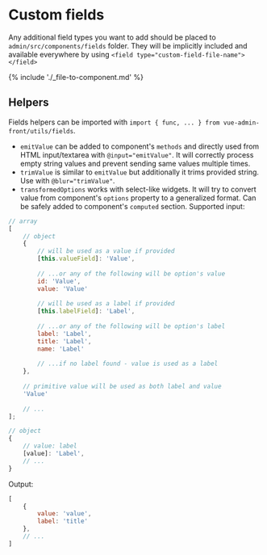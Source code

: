 # Custom fields

Any additional field types you want to add should be placed to `admin/src/components/fields` folder. They will be implicitly included and available everywhere by using `<field type="custom-field-file-name"></field>`

{% include './_file-to-component.md' %}

## Helpers

Fields helpers can be imported with `import { func, ... } from vue-admin-front/utils/fields`.

* `emitValue` can be added to component's `methods` and directly used from HTML input/textarea with `@input="emitValue"`. It will correctly process empty string values and prevent sending same values multiple times.
* `trimValue` is similar to `emitValue` but additionally it trims provided string. Use with `@blur="trimValue"`.
* `transformedOptions` works with select-like widgets. It will try to convert value from component's `options` property to a generalized format. Can be safely added to component's `computed` section.
Supported input:

```javascript
// array
[
    // object
    {
        // will be used as a value if provided
        [this.valueField]: 'Value',
        
        // ...or any of the following will be option's value
        id: 'Value',
        value: 'Value'
        
        // will be used as a label if provided
        [this.labelField]: 'Label',
    
        // ...or any of the following will be option's label
        label: 'Label',
        title: 'Label',
        name: 'Label'
        
        // ...if no label found - value is used as a label
    },
    
    // primitive value will be used as both label and value
    'Value'
    
    // ...
];

// object
{
    // value: label
    [value]: 'Label',
    // ...
}
```
Output:
```javascript
[
    {
        value: 'value',
        label: 'title'
    },
    // ...
]
```